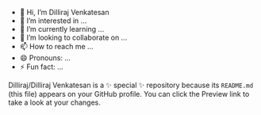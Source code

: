 - 👋 Hi, I’m Dilliraj Venkatesan
- 👀 I’m interested in ...
- 🌱 I’m currently learning ...
- 💞️ I’m looking to collaborate on ...
- 📫 How to reach me ...
- 😄 Pronouns: ...
- ⚡ Fun fact: ...

Dilliraj/Dilliraj Venkatesan is a ✨ special ✨ repository because its `README.md` (this file) appears on your GitHub profile.
You can click the Preview link to take a look at your changes.

